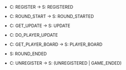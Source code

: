 * C: REGISTER -> S: REGISTERED

* C: ROUND_START -> S: ROUND_STARTED
* C: GET_UPDATE -> S: UPDATE
* C: DO_PLAYER_UPDATE
* C: GET_PLAYER_BOARD -> S: PLAYER_BOARD
* S: ROUND_ENDED

* C: UNREGISTER -> S: (UNREGISTERED | GAME_ENDED)
